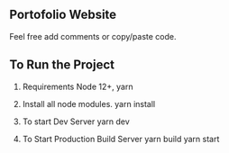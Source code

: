 ## Portofolio Website
Feel free add comments or copy/paste code.

## To Run the Project

1. Requirements
    Node 12+, yarn

2. Install all node modules.
    yarn install

3. To start Dev Server
    yarn dev

3. To Start Production Build Server
    yarn build
    yarn start